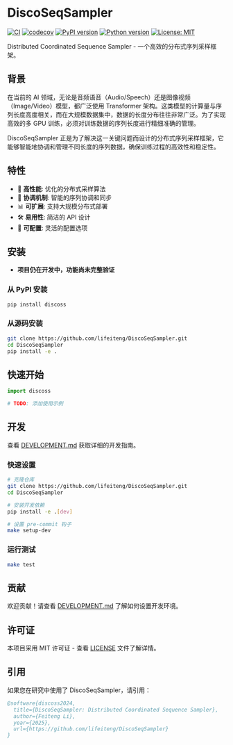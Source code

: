 # DiscoSeqSampler

[![CI](https://github.com/lifeiteng/DiscoSeqSampler/actions/workflows/ci.yml/badge.svg)](https://github.com/lifeiteng/DiscoSeqSampler/actions/workflows/ci.yml)
[![codecov](https://codecov.io/gh/lifeiteng/DiscoSeqSampler/branch/main/graph/badge.svg)](https://codecov.io/gh/lifeiteng/DiscoSeqSampler)
[![PyPI version](https://badge.fury.io/py/discoss.svg)](https://badge.fury.io/py/discoss)
[![Python version](https://img.shields.io/pypi/pyversions/discoss.svg)](https://pypi.org/project/discoss/)
[![License: MIT](https://img.shields.io/badge/License-MIT-yellow.svg)](https://opensource.org/licenses/MIT)

Distributed Coordinated Sequence Sampler - 一个高效的分布式序列采样框架。

## 背景

在当前的 AI 领域，无论是音频语音（Audio/Speech）还是图像视频（Image/Video）模型，都广泛使用 Transformer 架构。这类模型的计算量与序列长度高度相关，而在大规模数据集中，数据的长度分布往往非常广泛。为了实现高效的多 GPU 训练，必须对训练数据的序列长度进行精细准确的管理。

DiscoSeqSampler 正是为了解决这一关键问题而设计的分布式序列采样框架，它能够智能地协调和管理不同长度的序列数据，确保训练过程的高效性和稳定性。

## 特性

- 🚀 **高性能**: 优化的分布式采样算法
- 🔄 **协调机制**: 智能的序列协调和同步
- 📊 **可扩展**: 支持大规模分布式部署
- 🛠️ **易用性**: 简洁的 API 设计
- 🔧 **可配置**: 灵活的配置选项

## 安装
* **项目仍在开发中，功能尚未完整验证**

### 从 PyPI 安装

```bash
pip install discoss
```

### 从源码安装

```bash
git clone https://github.com/lifeiteng/DiscoSeqSampler.git
cd DiscoSeqSampler
pip install -e .
```

## 快速开始

```python
import discoss

# TODO: 添加使用示例
```

## 开发

查看 [DEVELOPMENT.md](DEVELOPMENT.md) 获取详细的开发指南。

### 快速设置

```bash
# 克隆仓库
git clone https://github.com/lifeiteng/DiscoSeqSampler.git
cd DiscoSeqSampler

# 安装开发依赖
pip install -e .[dev]

# 设置 pre-commit 钩子
make setup-dev
```

### 运行测试

```bash
make test
```

## 贡献

欢迎贡献！请查看 [DEVELOPMENT.md](DEVELOPMENT.md) 了解如何设置开发环境。

## 许可证

本项目采用 MIT 许可证 - 查看 [LICENSE](LICENSE) 文件了解详情。

## 引用

如果您在研究中使用了 DiscoSeqSampler，请引用：

```bibtex
@software{discoss2024,
  title={DiscoSeqSampler: Distributed Coordinated Sequence Sampler},
  author={Feiteng Li},
  year={2025},
  url={https://github.com/lifeiteng/DiscoSeqSampler}
}
```
